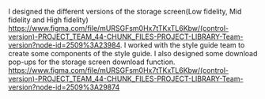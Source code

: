 I designed the different versions of the storage screen(Low fidelity, Mid fidelity and High fidelity) 
https://www.figma.com/file/mURSGFsm0Hx7tTKxTL6Kbw/(control-version)-PROJECT_TEAM_44-CHUNK_FILES-PROJECT-LIBRARY-Team-version?node-id=2509%3A23984.
I worked with the style guide team to  create some components of the style guide.
I also designed some download pop-ups for the storage screen download function.
https://www.figma.com/file/mURSGFsm0Hx7tTKxTL6Kbw/(control-version)-PROJECT_TEAM_44-CHUNK_FILES-PROJECT-LIBRARY-Team-version?node-id=2509%3A29874

